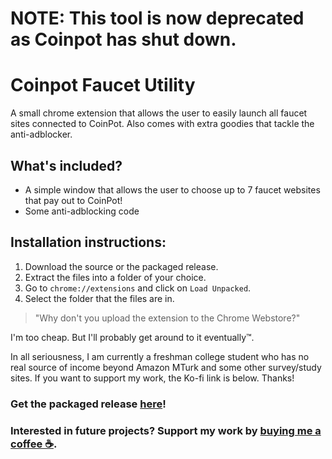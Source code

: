 # **NOTE: This tool is now deprecated as Coinpot has shut down.**

# Coinpot Faucet Utility
A small chrome extension that allows the user to easily launch all faucet sites connected to CoinPot. Also comes with extra goodies that tackle the anti-adblocker.

## What's included?
- A simple window that allows the user to choose up to 7 faucet websites that pay out to CoinPot!
- Some anti-adblocking code

## Installation instructions:
1. Download the source or the packaged release.
2. Extract the files into a folder of your choice.
3. Go to `chrome://extensions` and click on `Load Unpacked`.
4. Select the folder that the files are in.

> "Why don't you upload the extension to the Chrome Webstore?"

I'm too cheap. But I'll probably get around to it eventually™.

In all seriousness, I am currently a freshman college student who has no real source of income beyond Amazon MTurk and some other survey/study sites. If you want to support my work, the Ko-fi link is below. Thanks!

### Get the packaged release [here](https://github.com/raymondwzeng/Coinpot-Faucet-Utility/releases)! 

### Interested in future projects? Support my work by [buying me a coffee ☕](https://ko-fi.com/macandswiss).
